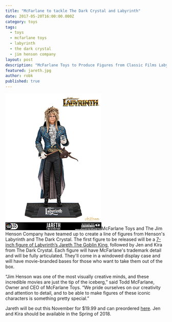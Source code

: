 ```yaml
---
title: "McFarlane to tackle The Dark Crystal and Labyrinth"
date: 2017-05-20T16:00:00.000Z
category: toys
tags:
  - toys
  - mcfarlane toys
  - labyrinth
  - the dark crystal
  - jim henson company
layout: post
description: "McFarlane Toys to Produce Figures from Classic Films Labyrinth and The Dark Crystal"
featured: jareth.jpg
author: robk
published: true
---
```


![Jareth](/images/mcfarlane/Jareth-slugged-2.jpg)McFarlane Toys and The Jim Henson Company have teamed up to create a line of figures from Henson's Labyrinth and The Dark Crystal. The first figure to be released will be a [7-inch figure of Labyrinth’s Jareth The Goblin King](https://mcfarlane.com/toys/jareth/), followed by Jen and Kira from The Dark Crystal. Each figure will have McFarlane's trademark detail and will be fully articulated. They'll come in a windowed display case and will have movie-branded bases for those who want to take them out of the box.

 “Jim Henson was one of the most visually creative minds, and these incredible movies are just the tip of the iceberg,” said Todd McFarlane, Owner and CEO of McFarlane Toys. “We pride ourselves on our creativity and attention to detail, and to be able to make figures of these iconic characters is something pretty special.”

 Jareth will be out this November for $19.99 and can preordered [here](https://mcfarlane.com/toys/jareth/).
 Jen and Kira should be available in the Spring of 2018.
